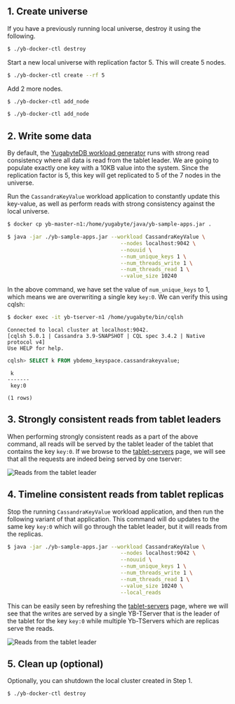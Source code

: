 ## 1. Create universe

If you have a previously running local universe, destroy it using the following.

```sh
$ ./yb-docker-ctl destroy
```

Start a new local universe with replication factor 5. This will create 5 nodes.

```sh
$ ./yb-docker-ctl create --rf 5 
```


Add 2 more nodes.

```sh
$ ./yb-docker-ctl add_node
```

```sh
$ ./yb-docker-ctl add_node
```

## 2. Write some data

By default, the [YugabyteDB workload generator](https://github.com/yugabyte/yb-sample-apps) runs with strong read consistency where all data is read from the tablet leader. We are going to populate exactly one key with a 10KB value into the system. Since the replication factor is 5, this key will get replicated to 5 of the 7 nodes in the universe.

Run the `CassandraKeyValue` workload application to constantly update this key-value, as well as perform reads with strong consistency against the local universe.

```sh
$ docker cp yb-master-n1:/home/yugabyte/java/yb-sample-apps.jar .
```

```sh
$ java -jar ./yb-sample-apps.jar --workload CassandraKeyValue \
                                    --nodes localhost:9042 \
                                    --nouuid \
                                    --num_unique_keys 1 \
                                    --num_threads_write 1 \
                                    --num_threads_read 1 \
                                    --value_size 10240
```

In the above command, we have set the value of `num_unique_keys` to 1, which means we are overwriting a single key `key:0`. We can verify this using cqlsh:

```sh
$ docker exec -it yb-tserver-n1 /home/yugabyte/bin/cqlsh
```

```
Connected to local cluster at localhost:9042.
[cqlsh 5.0.1 | Cassandra 3.9-SNAPSHOT | CQL spec 3.4.2 | Native protocol v4]
Use HELP for help.
```

```sql
cqlsh> SELECT k FROM ybdemo_keyspace.cassandrakeyvalue;
```

```
 k
-------
 key:0

(1 rows)
```

## 3. Strongly consistent reads from tablet leaders

When performing strongly consistent reads as a part of the above command, all reads will be served by the tablet leader of the tablet that contains the key `key:0`. If we browse to the <a href='http://localhost:7000/tablet-servers' target="_blank">tablet-servers</a> page, we will see that all the requests are indeed being served by one tserver:

![Reads from the tablet leader](/images/ce/tunable-reads-leader-docker.png)

## 4. Timeline consistent reads from tablet replicas

Stop the running `CassandraKeyValue` workload application, and then run the following variant of that  application. This command will do updates to the same key `key:0` which will go through the tablet leader, but it will reads from the replicas.

```sh
$ java -jar ./yb-sample-apps.jar --workload CassandraKeyValue \
                                    --nodes localhost:9042 \
                                    --nouuid \
                                    --num_unique_keys 1 \
                                    --num_threads_write 1 \
                                    --num_threads_read 1 \
                                    --value_size 10240 \
                                    --local_reads
```

This can be easily seen by refreshing the <a href='http://localhost:7000/tablet-servers' target="_blank">tablet-servers</a> page, where we will see that the writes are served by a single YB-TServer that is the leader of the tablet for the key `key:0` while multiple Yb-TServers which are replicas serve the reads.

![Reads from the tablet leader](/images/ce/tunable-reads-followers-docker.png)


## 5. Clean up (optional)

Optionally, you can shutdown the local cluster created in Step 1.

```sh
$ ./yb-docker-ctl destroy
```
